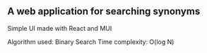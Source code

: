 ## A web application for searching synonyms

Simple UI made with React and MUI

Algorithm used: Binary Search
Time complexity: O(log N)